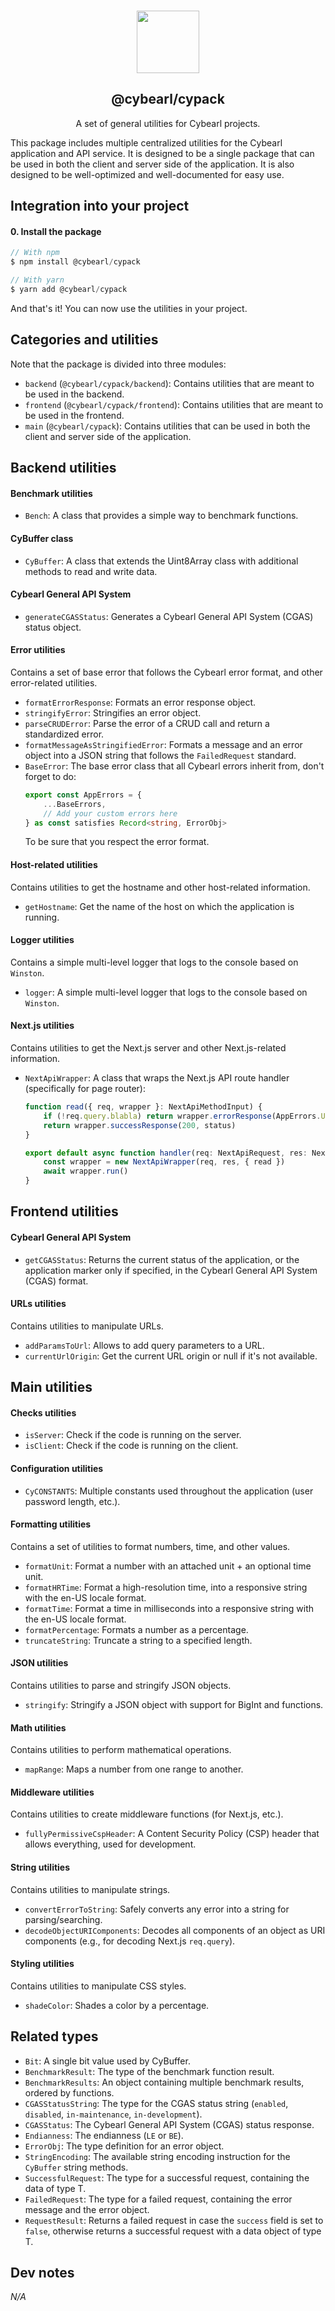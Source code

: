 <p align="center">
  <br />
  <a href="https://www.cybearl.com" target="_blank"><img width="100px" src="https://cybearl.com/_next/image?url=%2Fimages%2Flogo.webp&w=640&q=75" /></a>
  <h2 align="center">@cybearl/cypack</h2>
  <p align="center">A set of general utilities for Cybearl projects.</p>
</p>

This package includes multiple centralized utilities for the Cybearl application and API service. It is designed to be a single package that can be used in both the client and server side of the application. It is also designed to be well-optimized and well-documented for easy use.

Integration into your project
-----------------------------
#### 0. Install the package
```typescript
// With npm
$ npm install @cybearl/cypack

// With yarn
$ yarn add @cybearl/cypack
```
And that's it! You can now use the utilities in your project.

Categories and utilities
------------------------
Note that the package is divided into three modules:
- `backend` (`@cybearl/cypack/backend`): Contains utilities that are meant to be used in the backend.
- `frontend` (`@cybearl/cypack/frontend`): Contains utilities that are meant to be used in the frontend.
- `main` (`@cybearl/cypack`): Contains utilities that can be used in both the client and server side of the application.

Backend utilities
-----------------
#### Benchmark utilities
- `Bench`: A class that provides a simple way to benchmark functions.

#### CyBuffer class
- `CyBuffer`: A class that extends the Uint8Array class with additional methods to read and write data.

#### Cybearl General API System
- `generateCGASStatus`: Generates a Cybearl General API System (CGAS) status object.

#### Error utilities
Contains a set of base error that follows the Cybearl error format, and other error-related utilities.
- `formatErrorResponse`: Formats an error response object.
- `stringifyError`: Stringifies an error object.
- `parseCRUDError`: Parse the error of a CRUD call and return a standardized error.
- `formatMessageAsStringifiedError`: Formats a message and an error object into a JSON string that follows the `FailedRequest` standard.
- `BaseError`: The base error class that all Cybearl errors inherit from, don't forget to do:
  ```typescript
  export const AppErrors = {
      ...BaseErrors,
      // Add your custom errors here
  } as const satisfies Record<string, ErrorObj>
  ```
  To be sure that you respect the error format.

#### Host-related utilities
Contains utilities to get the hostname and other host-related information.
- `getHostname`: Get the name of the host on which the application is running.

#### Logger utilities
Contains a simple multi-level logger that logs to the console based on `Winston`.
- `logger`: A simple multi-level logger that logs to the console based on `Winston`.

#### Next.js utilities
Contains utilities to get the Next.js server and other Next.js-related information.
- `NextApiWrapper`: A class that wraps the Next.js API route handler (specifically for page router):
  ```typescript
  function read({ req, wrapper }: NextApiMethodInput) {
  	  if (!req.query.blabla) return wrapper.errorResponse(AppErrors.UNAUTHORIZED)
  	  return wrapper.successResponse(200, status)
  }

  export default async function handler(req: NextApiRequest, res: NextApiResponse) {
  	  const wrapper = new NextApiWrapper(req, res, { read })
  	  await wrapper.run()
  }
  ```

Frontend utilities
------------------
#### Cybearl General API System
- `getCGASStatus`: Returns the current status of the application, or the application marker only if specified,
  in the Cybearl General API System (CGAS) format.

#### URLs utilities
Contains utilities to manipulate URLs.
- `addParamsToUrl`: Allows to add query parameters to a URL.
- `currentUrlOrigin`: Get the current URL origin or null if it's not available.

Main utilities
--------------
#### Checks utilities
- `isServer`: Check if the code is running on the server.
- `isClient`: Check if the code is running on the client.

#### Configuration utilities
- `CyCONSTANTS`: Multiple constants used throughout the application (user password length, etc.).

#### Formatting utilities
Contains a set of utilities to format numbers, time, and other values.
- `formatUnit`: Format a number with an attached unit + an optional time unit.
- `formatHRTime`: Format a high-resolution time, into a responsive string with the en-US locale format.
- `formatTime`: Format a time in milliseconds into a responsive string with the en-US locale format.
- `formatPercentage`: Formats a number as a percentage.
- `truncateString`: Truncate a string to a specified length.

#### JSON utilities
Contains utilities to parse and stringify JSON objects.
- `stringify`: Stringify a JSON object with support for BigInt and functions.

#### Math utilities
Contains utilities to perform mathematical operations.
- `mapRange`: Maps a number from one range to another.

#### Middleware utilities
Contains utilities to create middleware functions (for Next.js, etc.).
- `fullyPermissiveCspHeader`: A Content Security Policy (CSP) header that allows everything, used for development.

#### String utilities
Contains utilities to manipulate strings.
- `convertErrorToString`: Safely converts any error into a string for parsing/searching.
- `decodeObjectURIComponents`: Decodes all components of an object as URI components (e.g., for decoding Next.js `req.query`).

#### Styling utilities
Contains utilities to manipulate CSS styles.
- `shadeColor`: Shades a color by a percentage.

Related types
-------------
- `Bit`: A single bit value used by CyBuffer.
- `BenchmarkResult`: The type of the benchmark function result.
- `BenchmarkResults`: An object containing multiple benchmark results, ordered by functions.
- `CGASStatusString`: The type for the CGAS status string (`enabled`, `disabled`, `in-maintenance`, `in-development`).
- `CGASStatus`: The Cybearl General API System (CGAS) status response.
- `Endianness`: The endianness (`LE` or `BE`).
- `ErrorObj`: The type definition for an error object.
- `StringEncoding`: The available string encoding instruction for the `CyBuffer` string methods.
- `SuccessfulRequest`: The type for a successful request, containing the data of type T.
- `FailedRequest`: The type for a failed request, containing the error message and the error object.
- `RequestResult`: Returns a failed request in case the `success` field is set to `false`,
  otherwise returns a successful request with a data object of type T.

Dev notes
---------
*N/A*
